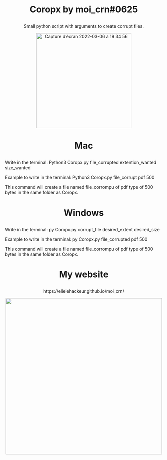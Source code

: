 # <p align="center">Coropx by moi_crn#0625</p>

<p align="center">Small python script with arguments to create corrupt files.</p>

<p align="center"><img width="304" alt="Capture d’écran 2022-03-06 à 19 34 56" src="https://user-images.githubusercontent.com/79536652/156937156-7d0e15a2-cccb-42a2-847a-56700fdba608.png"></p>


# <p align="center">Mac</p>
Write in the terminal: Python3 Coropx.py file_corrupted extention_wanted size_wanted

Example to write in the terminal: Python3 Coropx.py file_corrupt pdf 500

This command will create a file named file_corrompu of pdf type of 500 bytes in the same folder as Coropx.

# <p align="center">Windows</p>
Write in the terminal: py Coropx.py corrupt_file desired_extent desired_size

Example to write in the terminal: py Coropx.py file_corrupted pdf 500

This command will create a file named file_corrompu of pdf type of 500 bytes in the same folder as Coropx.

# <p align="center">My website</p>

<p align="center">https://elielehackeur.github.io/moi_crn/</p>
<p align="center"><img width="500" src="https://user-images.githubusercontent.com/79536652/156938399-aad09e03-9d44-4da7-a935-75a8992d8fe5.jpeg"></p>

